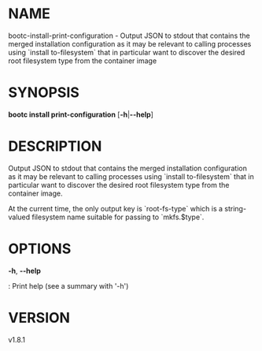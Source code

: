 # NAME

bootc-install-print-configuration - Output JSON to stdout that contains
the merged installation configuration as it may be relevant to calling
processes using \`install to-filesystem\` that in particular want to
discover the desired root filesystem type from the container image

# SYNOPSIS

**bootc install print-configuration** \[**-h**\|**\--help**\]

# DESCRIPTION

Output JSON to stdout that contains the merged installation
configuration as it may be relevant to calling processes using \`install
to-filesystem\` that in particular want to discover the desired root
filesystem type from the container image.

At the current time, the only output key is \`root-fs-type\` which is a
string-valued filesystem name suitable for passing to \`mkfs.\$type\`.

# OPTIONS

**-h**, **\--help**

:   Print help (see a summary with \'-h\')

# VERSION

v1.8.1
